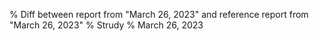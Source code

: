 % Diff between report from "March 26, 2023" and reference report from "March 26, 2023"
% Strudy
% March 26, 2023


